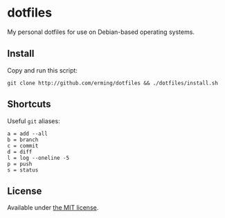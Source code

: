 # dotfiles

My personal dotfiles for use on Debian-based operating systems.

## Install

Copy and run this script:  

```
git clone http://github.com/erming/dotfiles && ./dotfiles/install.sh
```

## Shortcuts

Useful `git` aliases:

```
a = add --all
b = branch
c = commit
d = diff
l = log --oneline -5
p = push
s = status
```

## License

Available under [the MIT license](http://mths.be/mit).

